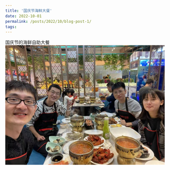 ```yaml
---
title: '国庆节海鲜大餐'
date: 2022-10-01
permalink: /posts/2022/10/blog-post-1/
tags:
---
```


国庆节的海鲜自助大餐<br>
![国庆节海鲜大餐.jpg](/images/activity/国庆节海鲜大餐.jpg)